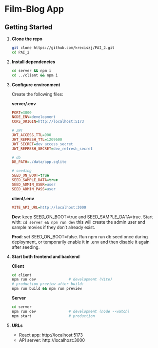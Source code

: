 # Film-Blog App

## Getting Started

1. **Clone the repo**
   ```bash
   git clone https://github.com/kreciszj/PAI_2.git
   cd PAI_2
   ```

2. **Install dependencies**
   ```bash
   cd server && npm i
   cd ../client && npm i
   ```

3. **Configure environment**
   
   Create the following files:

   **server/.env**
   ```ini
   PORT=3000
   NODE_ENV=development
   CORS_ORIGIN=http://localhost:5173

   # JWT
   JWT_ACCESS_TTL=900
   JWT_REFRESH_TTL=1209600
   JWT_SECRET=dev_access_secret
   JWT_REFRESH_SECRET=dev_refresh_secret

   # db
   DB_PATH=./data/app.sqlite

   # seeding
   SEED_ON_BOOT=true
   SEED_SAMPLE_DATA=true
   SEED_ADMIN_USER=user
   SEED_ADMIN_PASS=user

   ```

   **client/.env**
   ```ini
   VITE_API_URL=http://localhost:3000
   ```

   **Dev**: keep SEED_ON_BOOT=true and SEED_SAMPLE_DATA=true.
   Start with:
   `cd server && npm run dev`
   this will create the admin user and sample movies if they don’t already exist.

   **Prod**: set SEED_ON_BOOT=false. Run npm run db:seed once during deployment, or temporarily enable it in .env and then disable it again after seeding.

4. **Start both frontend and backend**

   **Client**
   ```bash
   cd client
   npm run dev               # development (Vite)
   # production preview after build:
   npm run build && npm run preview
   ```

   **Server**
   ```bash
   cd server
   npm run dev               # development (node --watch)
   npm start                 # production
   ```

5. **URLs**
   - React app: http://localhost:5173
   - API server: http://localhost:3000
